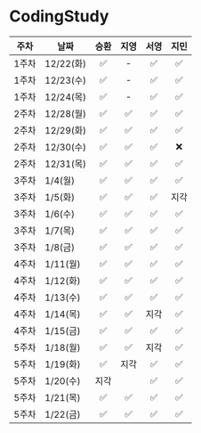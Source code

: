# CodingStudy


|주차|날짜|승환|지영|서영|지민|
|--------|--------|:-------:|:-------:|:-------:|:-------:|
|1주차|12/22(화)|✅|-|✅|✅|
|1주차|12/23(수)|✅|-|✅|✅|
|1주차|12/24(목)|✅|-|✅|✅|
|2주차|12/28(월)|✅|✅|✅|✅|
|2주차|12/29(화)|✅|✅|✅|✅|
|2주차|12/30(수)|✅|✅|✅|❌|
|2주차|12/31(목)|✅|✅|✅|✅|
|3주차|1/4(월)|✅|✅|✅|✅|
|3주차|1/5(화)|✅|✅|✅|지각|
|3주차|1/6(수)|✅|✅|✅|✅|
|3주차|1/7(목)|✅|✅|✅|✅|
|3주차|1/8(금)|✅|✅|✅|✅|
|4주차|1/11(월)|✅|✅|✅|✅|
|4주차|1/12(화)|✅|✅|✅|✅|
|4주차|1/13(수)|✅|✅|✅|✅|
|4주차|1/14(목)|✅|✅|지각|✅|
|4주차|1/15(금)|✅|✅|✅|✅|
|5주차|1/18(월)|✅|✅|지각|✅|
|5주차|1/19(화)|✅|지각|✅|✅|
|5주차|1/20(수)|지각||✅|✅|
|5주차|1/21(목)|✅|✅|✅|✅|
|5주차|1/22(금)|✅|✅|✅|✅|
